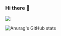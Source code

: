 ### Hi there 👋


<img src="https://img.shields.io/badge/SpringBoot-3DDC84?style=flat-square&logo=SpringBoot&logoColor=white">


![Anurag's GitHub stats](https://github-readme-stats.vercel.app/api?username=JyHwa0702&show_icons=true&theme=radical)

<!--
**JyHwa0702/JyHwa0702** is a ✨ _special_ ✨ repository because its `README.md` (this file) appears on your GitHub profile.

Here are some ideas to get you started:

- 🔭 I’m currently working on ...
- 🌱 I’m currently learning ...
- 👯 I’m looking to collaborate on ...
- 🤔 I’m looking for help with ...
- 💬 Ask me about ...
- 📫 How to reach me: ...
- 😄 Pronouns: ...
- ⚡ Fun fact: ...
-->
